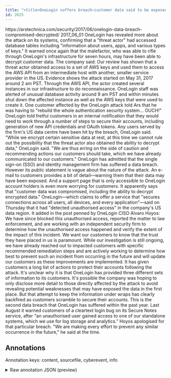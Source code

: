```yaml
---
title: "<title>OneLogin suffers breach—customer data said to be exposed, decrypted | Ars Technica</title>"
id: 2625
---
```


<title>OneLogin suffers breach—customer data said to be exposed, decrypted | Ars Technica</title>
<source> https://arstechnica.com/security/2017/06/onelogin-data-breach-compromised-decrypted/ </source>
<date> 2017_06_01 </date>
<text>
OneLogin has revealed more about the attack on its systems, confirming that a "threat actor" had accessed database tables including "information about users, apps, and various types of keys."
It warned once again that the malefactor, who was able to rifle through OneLogin's infrastructure for seven hours, may have been able to decrypt customer data. The company said:
Our review has shown that a threat actor obtained access to a set of AWS keys and used them to access the AWS API from an intermediate host with another, smaller service provider in the US. Evidence shows the attack started on May 31, 2017 around 2 am PST. Through the AWS API, the actor created several instances in our infrastructure to do reconnaissance.
OneLogin staff was alerted of unusual database activity around 9 am PST and within minutes shut down the affected instance as well as the AWS keys that were used to create it.
One customer affected by the OneLogin attack told Ars that he was having to "rebuild the whole authentication security system... OUCH!"
OneLogin told fretful customers in an internal notification that they would need to work through a number of steps to secure their accounts, including generation of new API credentials and OAuth tokens. Any users served by the firm's US data centre have been hit by the breach, OneLogin said.
"While we encrypt certain sensitive data at rest, at this time we cannot rule out the possibility that the threat actor also obtained the ability to decrypt data," OneLogin said. "We are thus erring on the side of caution and recommending actions our customers should take, which we have already communicated to our customers."
OneLogin has admitted that the single sign-on (SSO) and identity management firm has suffered a data breach. However its public statement is vague about the nature of the attack.
An e-mail to customers provides a bit of detail—warning them that their data may have been exposed. And a support page that is only accessible to OneLogin account holders is even more worrying for customers. It apparently says that "customer data was compromised, including the ability to decrypt encrypted data."
OneLogin—which claims to offer a service that "secures connections across all users, all devices, and every application"—said on Thursday that it had "detected unauthorised access" in the company's US data region. It added in the post penned by OneLogin CISO Alvaro Hoyos:
We have since blocked this unauthorised access, reported the matter to law enforcement, and are working with an independent security firm to determine how the unauthorised access happened and verify the extent of the impact of this incident. We want our customers to know that the trust they have placed in us is paramount.
While our investigation is still ongoing, we have already reached out to impacted customers with specific recommended remediation steps and are actively working to determine how best to prevent such an incident from occurring in the future and will update our customers as these improvements are implemented.
It has given customers a long list of actions to protect their accounts following the attack.
It's unclear why it is that OneLogin has provided three different sets of information to its customers. It's possible the company was hoping to only disclose more detail to those directly affected by the attack to avoid revealing potential weaknesses that may have exposed the data in the first place. But that attempt to keep the information under wraps has clearly backfired as customers scramble to secure their accounts.
This is the second data breach that OneLogin has suffered within the past year. Last August it warned customers of a cleartext login bug on its Secure Notes service, after "an unauthorised user gained access to one of our standalone systems, which we use for log storage and analytics." Hoyos apologised for that particular breach. "We are making every effort to prevent any similar occurrence in the future," he said at the time.
</text>



## Annotations

Annotation keys: content, sourcefile, cyberevent, info

<details>
<summary>Raw annotation JSON (preview)</summary>

```json
{
  "content": "OneLogin has revealed more about the attack on its systems, confirming that a \"threat actor\" had accessed database tables including \"information about users, apps, and various types of keys.\" It warned once again that the malefactor, who was able to rifle through OneLogin's infrastructure for seven hours, may have been able to decrypt customer data. The company said: Our review has shown that a threat actor obtained access to a set of AWS keys and used them to access the AWS API from an intermediate host with another, smaller service provider in the US. Evidence shows the attack started on May 31, 2017 around 2 am PST. Through the AWS API, the actor created several instances in our infrastructure to do reconnaissance. OneLogin staff was alerted of unusual database activity around 9 am PST and within minutes shut down the affected instance as well as the AWS keys that were used to create\u00a0it. One customer affected by the OneLogin attack told Ars that he was having to \"rebuild the whole authentication security system... OUCH!\" OneLogin told fretful customers in an internal notification that they would need to work through a number of steps to secure their accounts, including generation of new API credentials and OAuth tokens. Any users served by the firm's US data centre have been hit by the breach, OneLogin said. \"While we encrypt certain sensitive data at rest, at this time we cannot rule out the possibility that the threat actor also obtained the ability to decrypt data,\" OneLogin said. \"We are thus erring on the side of caution and recommending actions our customers should take, which we have already communicated to our\u00a0customers.\" OneLogin has admitted that the single sign-on (SSO) and identity management firm has suffered a data breach. However its public statement is vague about the nature of the attack. An e-mail to customers provides a bit of detail\u2014warning them that their data may have been exposed. And a support page that is only accessible to OneLogin account holders is even more worrying for customers. It apparently says that \"customer data was compromised, including the ability to decrypt encrypted data.\" OneLogin\u2014which claims to offer a service that \"secures connections across all users, all devices, and every application\"\u2014said on Thursday that it had \"detected unauthorised access\" in the company's US data region. It added in the post penned by OneLogin CISO Alvaro Hoyos: We have since blocked this unauthorised access, reported the matter to law enforcement, and are working with an independent security firm to determine how the unauthorised access happened and verify the extent of the impact of this incident. We want our customers to know that the trust they have placed in us is\u00a0paramount. While our investigation is still ongoing, we have already reached out to impacted customers with specific recommended remediation steps and are actively working to determine how best to prevent such an incident from occurring in the future and will update our customers as these improvements are\u00a0implemented. It has given customers a long list of actions to protect their accounts following the attack. It's unclear why it is that OneLogin has provided three different sets of information to its customers. It's possible the company was hoping to only disclose more detail to those directly affected by the attack to avoid revealing potential weaknesses that may have exposed the data in the first place. But that attempt to keep the information under wraps has clearly backfired as customers scramble to secure their accounts. This is the second data breach that OneLogin has suffered within the past year. Last August it warned customers of a cleartext login bug on its Secure Notes service, after \"an unauthorised user gained access to one of our standalone systems, which we use for log storage and analytics.\" Hoyos apologised for that particular breach. \"We are making ever
```
</details>
